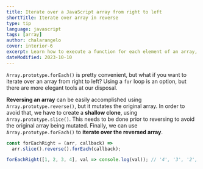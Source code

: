 ```yaml
---
title: Iterate over a JavaScript array from right to left
shortTitle: Iterate over array in reverse
type: tip
language: javascript
tags: [array]
author: chalarangelo
cover: interior-6
excerpt: Learn how to execute a function for each element of an array, starting from the last one.
dateModified: 2023-10-10
---
```


`Array.prototype.forEach()` is pretty convenient, but what if you want to iterate over an array from right to left? Using a `for` loop is an option, but there are more elegant tools at our disposal.

**Reversing an array** can be easily accomplished using `Array.prototype.reverse()`, but it mutates the original array. In order to avoid that, we have to create a **shallow clone**, using `Array.prototype.slice()`. This needs to be done prior to reversing to avoid the original array being mutated. Finally, we can use `Array.prototype.forEach()` to **iterate over the reversed array**.

```js
const forEachRight = (arr, callback) =>
  arr.slice().reverse().forEach(callback);

forEachRight([1, 2, 3, 4], val => console.log(val)); // '4', '3', '2', '1'
```
